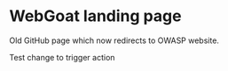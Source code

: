 # WebGoat landing page

Old GitHub page which now redirects to OWASP website.

Test change to trigger action
